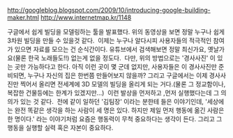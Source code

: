 <http://googleblog.blogspot.com/2009/10/introducing-google-building-maker.html>
<http://www.internetmap.kr/1148>

구글에서 쉽게 빌딩을 모델링하는 툴을 발표했다. 위의 동영상을 보면 정말 누구나 쉽게 3차원 빌딩을 만들 수 있을것 같다.
 이제는 누구나 알다시피 사용자들의 적극적인 참여가 있으면 자료를 모으는 건 순식간이다. 유튜브에서 검색해보면 정말 최신가요, 옛날가요(물론 한국 노래들도!!) 없는게 없을 정도다.
 다만, 위의 방법으로는 '경사사진' 이 있는 곳만 가능하다고 한다. 아직 이런 곳이 몇 군데 없지만, 사용자들은 이 경사사진만 준비되면, 누구나 자신의 집은 한번쯤 만들어보지 않을까? 그리고 구글에서는 이제 경사사진만 찍어서 올리면 전세계에 3D 모델의 빌딩을 올리게 되는 거다.(물론 그 정교함이나, 복잡한 건물등에는 한계가 있겠지만...)
 이런 발상을 먼저하고 ,먼저 실행했다는데 그 의의가 있는 것 같다.
 전에 같이 일하던 '김팀장' 이라는 분한테 들은 이야기인데, '세상에는 완전 똑같은 생각을 하는 사람이 세 명은 있다. 하지만 제일 먼저 행동에 옮긴 사람은 한 명이다.' 라는 이야기처럼 요즘은 행동력이 무척 중요하다는 생각이 든다. 그리고 그 행동을 실행할 실력 혹은 자본이 중요하다.


